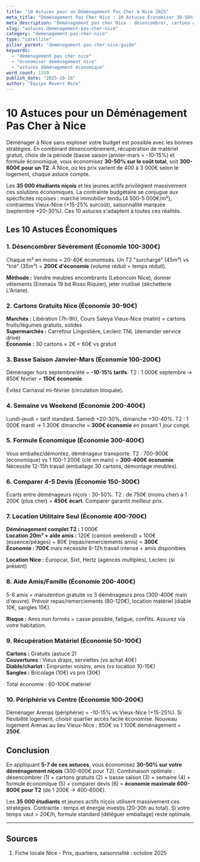 ```yaml
---
title: "10 Astuces pour un Déménagement Pas Cher à Nice 2025"
meta_title: "Déménagement Pas Cher Nice : 10 Astuces Économiser 30-50%"
meta_description: "Déménagement pas cher Nice : désencombrer, cartons gratuits marchés, basse saison -10-15%, semaine, formule économique. Économie 300-600€. Guide."
slug: "astuces-demenagement-pas-cher-nice"
category: "demenagement-pas-cher-nice"
type: "satellite"
pilier_parent: "demenagement-pas-cher-nice-guide"
keywords:
  - "déménagement pas cher nice"
  - "économiser déménagement nice"
  - "astuces déménagement économique"
word_count: 1350
publish_date: "2025-10-16"
author: "Équipe Moverz Nice"
---
```


# 10 Astuces pour un Déménagement Pas Cher à Nice

Déménager à Nice sans exploser votre budget est possible avec les bonnes stratégies. En combinant désencombrement, récupération de matériel gratuit, choix de la période (basse saison janvier-mars = -10-15%) et formule économique, vous économisez **30-50% sur le coût total**, soit **300-600€ pour un T2**. À Nice, où les prix varient de 400 à 3 000€ selon le logement, chaque astuce compte.

Les **35 000 étudiants niçois** et les jeunes actifs privilégient massivement ces solutions économiques. La contrainte budgétaire se conjugue aux spécificités niçoises : marché immobilier tendu (4 500-5 000€/m²), contraintes Vieux-Nice (+15-25% surcoût), saisonnalité marquée (septembre +20-30%). Ces 10 astuces s'adaptent à toutes ces réalités.

## Les 10 Astuces Économiques

### 1. Désencombrer Sévèrement (Économie 100-300€)

Chaque m³ en moins = 20-40€ économisés. Un T2 "surchargé" (45m³) vs "trié" (35m³) = **200€ d'économie** (volume réduit = temps réduit).

**Méthode :** Vendre meubles encombrants (Leboncoin Nice), donner vêtements (Emmaüs 19 bd Risso Riquier), jeter inutilisé (déchetterie L'Ariane).

### 2. Cartons Gratuits Nice (Économie 30-90€)

**Marchés :** Libération (7h-9h), Cours Saleya Vieux-Nice (matin) = cartons fruits/légumes gratuits, solides  
**Supermarchés :** Carrefour Lingostière, Leclerc TNL (demander service drive)  
**Économie :** 30 cartons × 2€ = 60€ vs gratuit

### 3. Basse Saison Janvier-Mars (Économie 100-200€)

Déménager hors septembre/été = **-10-15% tarifs**. T2 : 1 000€ septembre → 850€ février = **150€ économie**.

Évitez Carnaval mi-février (circulation bloquée).

### 4. Semaine vs Weekend (Économie 200-400€)

Lundi-jeudi = tarif standard. Samedi +20-30%, dimanche +30-40%. T2 : 1 000€ mardi → 1 300€ dimanche = **300€ économie** en posant 1 jour congé.

### 5. Formule Économique (Économie 300-400€)

Vous emballez/démontez, déménageur transporte. T2 : 700-900€ (économique) vs 1 100-1 200€ (clé en main) = **300-400€ économie**. Nécessite 12-15h travail (emballage 30 cartons, démontage meubles).

### 6. Comparer 4-5 Devis (Économie 150-300€)

Écarts entre déménageurs niçois : 30-50%. T2 : de 750€ (moins cher) à 1 200€ (plus cher) = **450€ écart**. Comparer garantit meilleur prix.

### 7. Location Utilitaire Seul (Économie 400-700€)

**Déménagement complet T2 :** 1 000€  
**Location 20m³ + aide amis :** 120€ (camion weekend) + 100€ (essence/péages) + 80€ (repas/remerciements amis) = **300€**  
**Économie : 700€** mais nécessite 8-12h travail intense + amis disponibles

**Location Nice :** Europcar, Sixt, Hertz (agences multiples), Leclerc (si présent)

### 8. Aide Amis/Famille (Économie 200-400€)

5-6 amis = manutention gratuite vs 3 déménageurs pros (300-400€ main d'œuvre). Prévoir repas/remerciements (80-120€), location matériel (diable 10€, sangles 15€).

**Risque :** Amis non formés = casse possible, fatigue, conflits. Assurez via votre habitation.

### 9. Récupération Matériel (Économie 50-100€)

**Cartons :** Gratuits (astuce 2)  
**Couvertures :** Vieux draps, serviettes (vs achat 40€)  
**Diable/chariot :** Emprunter voisins, amis (vs location 10-15€)  
**Sangles :** Bricolage (10€) vs pro (30€)

Total économie : 60-100€ matériel

### 10. Périphérie vs Centre (Économie 100-200€)

Déménager Arenas (périphérie) = -10-15% vs Vieux-Nice (+15-25%). Si flexibilité logement, choisir quartier accès facile économise. Nouveau logement Arenas au lieu Vieux-Nice : 850€ vs 1 100€ déménagement = **250€**.

## Conclusion

En appliquant **5-7 de ces astuces**, vous économisez **30-50% sur votre déménagement niçois** (300-600€ pour T2). Combinaison optimale : désencombrer (1) + cartons gratuits (2) + basse saison (3) + semaine (4) + formule économique (5) + comparer devis (6) = **économie maximale 600-800€ pour T2** (de 1 200€ → 400-600€).

Les **35 000 étudiants** et jeunes actifs niçois utilisent massivement ces stratégies. Contrainte : temps et énergie investis (20-30h au total). Si votre temps vaut > 20€/h, formule standard (déléguer emballage) reste optimale.

---

## Sources

1. Fiche locale Nice - Prix, quartiers, saisonnalité : octobre 2025



